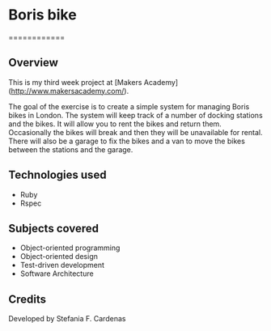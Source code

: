 # Boris bike
============

Overview
---------

This is my third week project at [Makers Academy] (http://www.makersacademy.com/‎).

The goal of the exercise is to create a simple system for managing Boris bikes in London.
The system will keep track of a number of docking stations and the bikes.
It will allow you to rent the bikes and return them. Occasionally the bikes will break and then they will be unavailable for rental. 
There will also be a garage to fix the bikes and a van to move the bikes between the stations and the garage.

Technologies used
------------------

* Ruby
* Rspec

Subjects covered
-----------------

* Object-oriented programming
* Object-oriented design
* Test-driven development
* Software Architecture

Credits
--------

Developed by Stefania F. Cardenas


